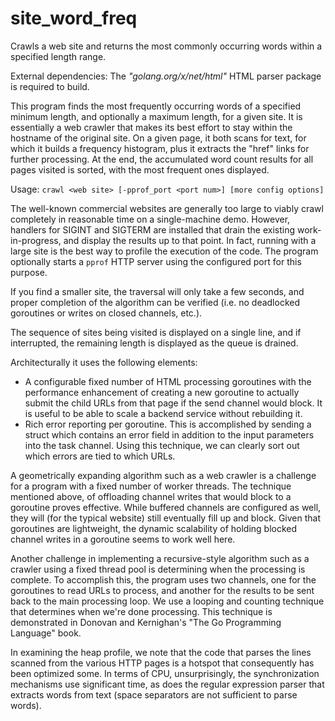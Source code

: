 # site_word_freq
Crawls a web site and returns the most commonly occurring words within a specified length range.

External dependencies: The *"golang.org/x/net/html"* HTML parser package is required to build.

This program finds the most frequently occurring words of a
specified minimum length, and optionally a maximum length,
for a given site.  It is essentially a web crawler that makes
its best effort to stay within the hostname of the original site.
On a given page, it both scans for text, for which it builds a
frequency histogram, plus it extracts the "href" links for further
processing.  At the end, the accumulated word count results for all
pages visited is sorted, with the most frequent ones displayed.

Usage: `crawl <web site> [-pprof_port <port num>] [more config options]`
 
The well-known commercial websites are generally too large to viably crawl
completely in reasonable time on a single-machine demo.  However, handlers
for SIGINT and SIGTERM are installed that drain the existing work-in-progress,
and display the results up to that point.  In fact, running with a large site
is the best way to profile the execution of the code.  The program optionally
starts a `pprof` HTTP server using the configured port for this purpose.

If you find a smaller site, the traversal will only take a few seconds, and
proper completion of the algorithm can be verified (i.e. no deadlocked
goroutines or writes on closed channels, etc.).

The sequence of sites being visited is displayed on a single line, and
if interrupted, the remaining length is displayed as the queue is drained.

Architecturally it uses the following elements:
- A configurable fixed number of HTML processing goroutines with
the performance enhancement of creating a new goroutine to actually
submit the child URLs from that page if the send channel would block.
It is useful to be able to scale a backend service without rebuilding it.
- Rich error reporting per goroutine.  This is accomplished by
sending a struct which contains an error field in addition to the
input parameters into the task channel.  Using this technique, we
can clearly sort out which errors are tied to which URLs.

A geometrically expanding algorithm such as a web crawler is a challenge
for a program with a fixed number of worker threads.  The technique
mentioned above, of offloading channel writes that would block to a
goroutine proves effective.  While buffered channels are configured as
well, they will (for the typical website) still eventually fill up and
block. Given that goroutines are lightweight, the dynamic scalability
of holding blocked channel writes in a goroutine seems to work well here.

Another challenge in implementing a recursive-style algorithm
such as a crawler using a fixed thread pool is determining when the
processing is complete.  To accomplish this, the program uses two
channels, one for the goroutines to read URLs to process, and another
for the results to be sent back to the main processing loop.  We use
a looping and counting technique that determines when we're done processing.
This technique is demonstrated in Donovan and Kernighan's "The Go Programming
Language" book.

In examining the heap profile, we note that the code that parses the
lines scanned from the various HTTP pages is a hotspot that consequently
has been optimized some.  In terms of CPU, unsurprisingly, the
synchronization mechanisms use significant time, as does the regular
expression parser that extracts words from text (space separators
are not sufficient to parse words).
